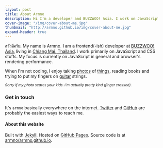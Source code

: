 ```yaml
---
layout: post
title: About Armno
description: Hi I'm a developer and BUZZWOO! Asia. I work on JavaScript and frontend stuffs.
cover-image: "/img/cover-about-me.jpg"
thumbnail: "http://armno.github.io/img/cover-about-me.jpg"
expand-header: true
---
```


สวัสดีครับ. My name is Armno. I am a frontend(-ish) developer at [BUZZWOO! Asia](http://www.buzzwoo.de/),
living in [Chiang Mai, Thailand](https://www.google.co.th/?gws_rd=cr,ssl&ei=mVnZVYKYKcKxuQSPtKG4Bg#q=chiang+mai).
I work primarily on JavaScript and CSS stuffs. My focus is currently on JavaScript in general and browser's rendering performance.

When I'm not coding, I enjoy taking [photos](instagram) of [things](flickr), reading books
and trying to put my fingers on [guitar](soundcloud) strings.

<small><i>Sorry if my photo scares your kids. I'm actually pretty kind (finger crossed).</i></small>

### Get in touch

It's `armno` basically everywhere on the internet. [Twitter][twitter] and [GitHub][github]
are probably the easiest ways to reach me.

#### About this website

Built with [Jekyll][jekyll]. Hosted on [GitHub Pages][github-pages]. Source code is at [armno/armno.github.io][repo].

[flickr]: http://www.flickr.com/photos/armno "Armno's Flickr Page"
[twitter]: https://twitter.com/armno "Armno's twitter page"
[github]: https://github.com/armno/armno/issues/new
[instagram]: http://instagram.com/armno
[jekyll]: http://jekyllrb.com
[github-pages]: http://pages.github.com
[repo]: https://github.com/armno/armno.github.io
[soundcloud]: https://soundcloud.com/armno

